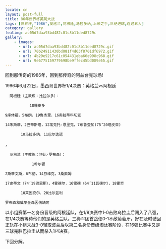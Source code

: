 ```yaml
---
locate: cn
layout: post-full
title: 86年世界杯英阿大战
tags: [世界杯,"1986",英格兰,阿根廷,马拉多纳,上帝之手,世纪进球,连过五人]
category: gallery
featimg: ac05d7daa93bd482c01c8b11ded8729c
gallery:
    - images:
      - url: ac05d7daa93bd482c01c8b11ded8729c.gif
      - url: 70b24911430bd081f4d63f8701df6972.gif
      - url: 4b29e9217c61c054431eba66e998c968.gif
      - url: 9e6775159779698be9ffec45bd089e55.gif
---
```


回到那传奇的1986年，回到那传奇的阿兹台克球场!

1986年6月22日，墨西哥世界杯1/4决赛：英格兰vs阿根廷

```
  阿根廷（主教练：比拉尔多）：

           18蓬皮多

9库休福，5布朗，19鲁杰里，16奥拉蒂科切亚

14朱斯蒂，2巴蒂斯塔，12埃克托-恩里克，7布鲁查加(75’20塔皮亚)

       10马拉多纳，11巴尔达诺
```
，
```
  英格兰（主教练：博比-罗布森）：

            1希尔顿

2斯蒂文斯，6布彻，14芬维克，3桑索姆

17史蒂文（74’19巴恩斯），4霍德尔，16雷德（64’11瓦德尔），18霍奇

       10莱因克尔，20比尔兹利

罗布森和威尔金森因伤缺席
```

以小组赛第一名身份晋级的阿根廷队，在1/8决赛中1-0击败乌拉圭后闯入了八强，在1/4决赛等待他们的是英格兰队，三狮军团首战便0-1不敌葡萄牙，好在及时驶回正轨在小组末战3-0轻取波兰后以第二名身份晋级淘汰赛阶段，在16强比赛中又是三球完胜巴拉圭从而杀入1/4决赛。

下回分解。
